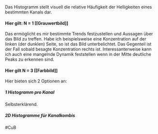 Das Histogramm stellt visuell die relative Häufigkeit der Helligkeiten eines bestimmten Kanals dar.
#### Hier gilt: N = 1 [[Grauwertbild]]

Das ermöglicht es mir bestimmte Trends festzustellen und Aussagen über das Bild zu treffen.
Habe ich beispielsweise eine Konzentration auf der linken (der dunklen) Seite, so ist das Bild unterbelichtet.
Das Gegenteil ist der Fall sobald besagte Konzentration rechts ist.
Interessanterweise kann ich auch eine mangelnde Dynamik feststellen wenn in der Mitte deutliche Peaks zu erkennen sind.

#### Hier gilt N = 3 [[Farbbild]]

Hier bieten sich 2 Optionen an:
##### 1 Histogramm pro Kanal

Selbsterklärend.
##### 2D Histogramme für Kanalkombis


#CuB 



